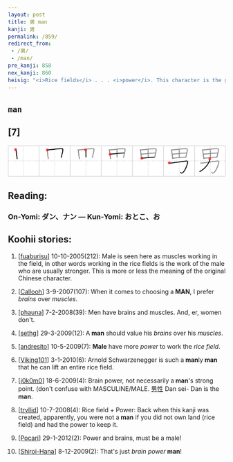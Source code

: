 ```yaml
---
layout: post
title: 男 man
kanji: 男
permalink: /859/
redirect_from:
 - /男/
 - /man/
pre_kanji: 858
nex_kanji: 860
heisig: "<i>Rice fields</i> . . . <i>power</i>. This character is the gender-specific <b>man</b>, not the generic human <i>person</i> of frame 951."
---
```


## `man`

## [7]

<div class="stroke"><img src="../images/E794B7.png" /></div>

## Reading:

### On-Yomi: ダン、ナン &mdash; Kun-Yomi: おとこ、お

## Koohii stories:

1) [<a href="http://kanji.koohii.com/profile/fuaburisu">fuaburisu</a>] 10-10-2005(212): Male is seen here as muscles working in the field, in other words working in the rice fields is the work of the male who are usually stronger. This is more or less the meaning of the original Chinese character. 

2) [<a href="http://kanji.koohii.com/profile/Callooh">Callooh</a>] 3-9-2007(107): When it comes to choosing a<strong> MAN</strong>, I prefer <em>brains</em> over <em>muscles</em>. 

3) [<a href="http://kanji.koohii.com/profile/phauna">phauna</a>] 7-2-2008(39): Men have brains and muscles. And, er, women don&#039;t. 

4) [<a href="http://kanji.koohii.com/profile/sethg">sethg</a>] 29-3-2009(12): A<strong> man</strong> should value his <em>brains</em> over his <em>muscles</em>. 

5) [<a href="http://kanji.koohii.com/profile/andresito">andresito</a>] 10-5-2009(7): <strong>Male</strong> have more <em>power</em> to work the <em>rice field</em>. 

6) [<a href="http://kanji.koohii.com/profile/Viking101">Viking101</a>] 3-1-2010(6): Arnold Schwarzenegger is such a<strong> man</strong>ly<strong> man</strong> that he can lift an entire rice field. 

7) [<a href="http://kanji.koohii.com/profile/j0k0m0">j0k0m0</a>] 18-6-2009(4): Brain power, not necessarily a<strong> man</strong>&#039;s strong point. (don&#039;t confuse with MASCULINE/MALE.   <a href="http://jisho.org/kanji/details/男性">男性</a>   Dan sei- Dan is the<strong> man</strong>. 

8) [<a href="http://kanji.koohii.com/profile/tryllid">tryllid</a>] 10-7-2008(4): Rice field + Power: Back when this kanji was created, apparently, you were not a<strong> man</strong> if you did not own land (rice field) and had the power to keep it. 

9) [<a href="http://kanji.koohii.com/profile/Pocari">Pocari</a>] 29-1-2012(2): Power and brains, must be a male! 

10) [<a href="http://kanji.koohii.com/profile/Shiroi-Hana">Shiroi-Hana</a>] 8-12-2009(2): That&#039;s just <em>brain</em> <em>power</em><strong> man</strong>! 
